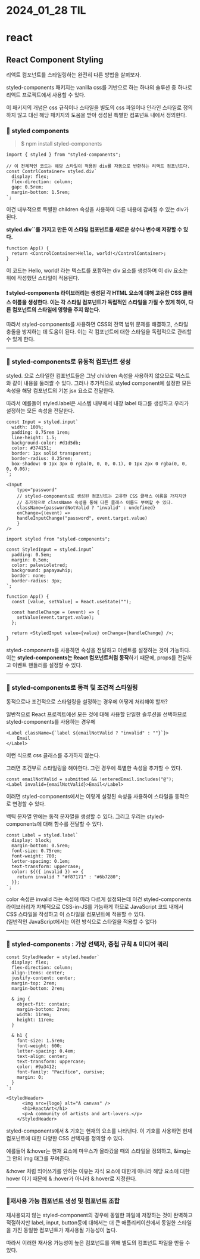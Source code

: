 # 2024_01_28 TIL

# react

## React Component Styling

리액트 컴포넌트를 스타일링하는 완전히 다른 방법을 살펴보자.

styled-components 패키지는 vanilla css를 기반으로 하는 하나의 솔루션 중 하나로 리액트 프로젝트에서 사용할 수 있다.

이 패키지의 개념은 css 규칙이나 스타일을 별도의 css 파일이나 인라인 스타일로 정의하지 않고 대신 해당 패키지의 도움을 받아 생성된 특별한 컴포넌트 내에서 정의한다.

### 🚨 styled components

> $ npm install styled-components

```JSX
import { styled } from "styled-components";

// 이 전체적인 코드는 해당 스타일이 적용된 div를 자동으로 반환하는 리액트 컴포넌트다.
const ContrlContainer= styled.div`
  display: flex;
  flex-direction: column;
  gap: 0.5rem;
  margin-bottom: 1.5rem;
`;
```

이건 내부적으로 특별한 children 속성을 사용하여 다른 내용에 감싸질 수 있는 div가 된다.

**styled.div``를 가지고 만든 이 스타일 컴포넌트를 새로운 상수나 변수에 저장할 수 있다.**

```JSX
function App() {
  return <ControlContainer>Hello, world!</ControlContainer>;
}
```

이 코드는 Hello, world! 라는 텍스트를 포함하는 div 요소를 생성하며 이 div 요소는 위에 작성했던 스타일이 적용된다.

#### ❗️ styled-components 라이브러리는 생성된 각 HTML 요소에 대해 고유한 CSS 클래스 이름을 생성한다. 이는 각 스타일 컴포넌트가 독립적인 스타일을 가질 수 있게 하여, 다른 컴포넌트의 스타일에 영향을 주지 않는다.

따라서 styled-components를 사용하면 CSS의 전역 범위 문제를 해결하고, 스타일 충돌을 방지하는 데 도움이 된다. 이는 각 컴포넌트에 대한 스타일을 독립적으로 관리할 수 있게 한다.

---

### 🚨 styled-components로 유동적 컴포넌트 생성

styled. 으로 스타일한 컴포넌트들은 그냥 children 속성을 사용하지 않으므로 텍스트와 같이 내용을 둘러쌀 수 있다. 그러나 추가적으로 styled component에 설정한 모든 속성을 해당 컴포넌트의 기본 jsx 요소로 전달한다.

따라서 예를들어 styled.label은 시스템 내부에서 내장 label 태그를 생성하고 우리가 설정하는 모든 속성을 전달한다.

```JSX
const Input = styled.input`
  width: 100%;
  padding: 0.75rem 1rem;
  line-height: 1.5;
  background-color: #d1d5db;
  color: #374151;
  border: 1px solid transparent;
  border-radius: 0.25rem;
  box-shadow: 0 1px 3px 0 rgba(0, 0, 0, 0.1), 0 1px 2px 0 rgba(0, 0, 0, 0.06);
`;

<Input
    type="password"
    // styled-components로 생성된 컴포넌트는 고유한 CSS 클래스 이름을 가지지만
    // 추가적으로 className 속성을 통해 다른 클래스 이름도 부여할 수 있다.
    className={passwordNotValid ? "invalid" : undefined}
    onChange={(event) =>
    handleInputChange("password", event.target.value)
    }
/>
```

```JSX
import styled from "styled-components";

const StyledInput = styled.input`
  padding: 0.5em;
  margin: 0.5em;
  color: palevioletred;
  background: papayawhip;
  border: none;
  border-radius: 3px;
`;

function App() {
  const [value, setValue] = React.useState("");

  const handleChange = (event) => {
    setValue(event.target.value);
  };

  return <StyledInput value={value} onChange={handleChange} />;
}
```

styled-components를 사용하면 속성을 전달하고 이벤트를 설정하는 것이 가능하다. 이는 **styled-components는 React 컴포넌트처럼 동작**하기 때문에, props를 전달하고 이벤트 핸들러를 설정할 수 있다.

---

### 🚨 styled-components로 동적 및 조건적 스타일링

동적으로나 조건적으로 스타일링을 설정하는 경우에 어떻게 처리해야 할까?

일반적으로 React 프로젝트에선 모든 것에 대해 사용할 단일한 솔루션을 선택하므로 styled-components를 사용하는 경우에

```JSX
<Label className={`label ${emailNotValid ? "invalid" : ""}`}>
    Email
</Label>
```

이런 식으로 css 클래스를 추가하지 않는다.

그러면 조건부로 스타일링을 해야한다. 그런 경우에 특별한 속성을 추가할 수 있다.

```JSX
const emailNotValid = submitted && !enteredEmail.includes("@");
<Label invalid={emailNotValid}>Email</Label>
```

이러면 styled-components에서는 이렇게 설정된 속성을 사용하여 스타일을 동적으로 변경할 수 있다.

백틱 문자열 안에는 동적 문자열을 생성할 수 있다. 그리고 우리는 styled-components에 대해 함수를 전달할 수 있다.

```JSX
const Label = styled.label`
  display: block;
  margin-bottom: 0.5rem;
  font-size: 0.75rem;
  font-weight: 700;
  letter-spacing: 0.1em;
  text-transform: uppercase;
  color: ${({ invalid }) => {
    return invalid ? "#f87171" : "#6b7280";
  }};
`;
```

color 속성은 invalid 라는 속성에 따라 다르게 설정되는데 이건 styled-components 라이브러리가 자체적으로 CSS-in-JS를 가능하게 하므로 JavaScript 코드 내에서 CSS 스타일을 작성하고 이 스타일을 컴포넌트에 적용할 수 있다.<br>
(일반적인 JavaScript에서는 이런 방식으로 스타일을 적용할 수 없다)

---

### 🚨 styled-components : 가상 선택자, 중첩 규칙 & 미디어 쿼리

```JSX
const StyledHeader = styled.header`
  display: flex;
  flex-direction: column;
  align-items: center;
  justify-content: center;
  margin-top: 2rem;
  margin-bottom: 2rem;

  & img {
    object-fit: contain;
    margin-bottom: 2rem;
    width: 11rem;
    height: 11rem;
  }

  & h1 {
    font-size: 1.5rem;
    font-weight: 600;
    letter-spacing: 0.4em;
    text-align: center;
    text-transform: uppercase;
    color: #9a3412;
    font-family: "Pacifico", cursive;
    margin: 0;
  }
`;

<StyledHeader>
      <img src={logo} alt="A canvas" />
      <h1>ReactArt</h1>
      <p>A community of artists and art-lovers.</p>
    </StyledHeader>
```

styled-components에서 & 기호는 현재의 요소를 나타낸다. 이 기호를 사용하면 현재 컴포넌트에 대한 다양한 CSS 선택자를 정의할 수 있다.

예를들어 &:hover는 현재 요소에 마우스가 올라갔을 때의 스타일을 정의하고, &img는 그 안의 img 태그를 꾸며준다.

&:hover 처럼 띄어쓰기를 안하는 이유는 자식 요소에 대한게 아니라 해당 요소에 대한 hover 이기 때문에 & :hover가 아니라 &:hover로 지정한다.

---

### 🚨재사용 가능 컴포넌트 생성 및 컴포넌트 조합

재사용되지 않는 styled-component의 경우에 동일한 파일에 저장하는 것이 완벽하고 적절하지만 label, input, button등에 대해서는 더 큰 애플리케이션에서 동일한 스타일을 가진 동일한 컴포넌트가 재사용될 가능성이 높다.

따라서 이러한 재사용 가능성이 높은 컴포넌트를 위해 별도의 컴포넌트 파일을 만들 수 있다.
